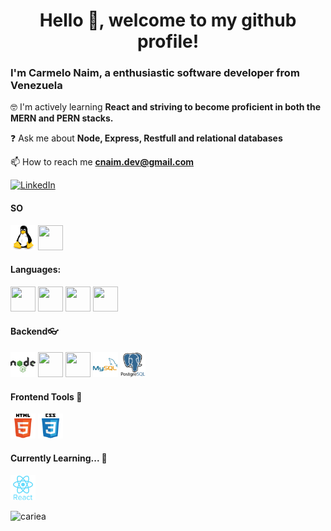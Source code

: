 <h1 align="center"> Hello 👋, welcome to my github profile! </h1>
<h3>I'm Carmelo Naim, a enthusiastic software developer from Venezuela</h3>

 🤓 I'm actively learning **React and striving to become proficient in both the MERN and PERN stacks.**

❓ Ask me about **Node, Express, Restfull and relational databases**

📫 How to reach me **cnaim.dev@gmail.com**


<a href="https://www.linkedin.com/in/carmelo-naim-542b81280/" target="_blank"><img src="https://img.shields.io/badge/LinkedIn-%230077B5.svg?&style=flat-square&logo=linkedin&logoColor=white" alt="LinkedIn"></a>

#### SO
<p>
    <img src="https://raw.githubusercontent.com/devicons/devicon/master/icons/linux/linux-original.svg" width="40" height="40"/>
    <img src="https://cdn.jsdelivr.net/gh/devicons/devicon/icons/windows8/windows8-original.svg" width="40" height="40"/>
    
</p>

#### Languages:
<p>
  <img src="https://cdn.jsdelivr.net/gh/devicons/devicon/icons/javascript/javascript-original.svg" width="40" height="40"/>
  <img src="https://cdn.jsdelivr.net/gh/devicons/devicon/icons/typescript/typescript-original.svg" width="40" height="40"/>
  <img src="https://cdn.jsdelivr.net/gh/devicons/devicon/icons/c/c-original.svg" width="40" height="40"/>
  <img src="https://www.vectorlogo.zone/logos/git-scm/git-scm-icon.svg" width="40" height="40"/>
</p>

 #### Backend👓
 <p>
    <img src="https://raw.githubusercontent.com/devicons/devicon/master/icons/nodejs/nodejs-original-wordmark.svg" width="40" height="40"/>
    <img src="https://cdn.jsdelivr.net/gh/devicons/devicon/icons/express/express-original.svg" width="40" height="40"/>
    <img src="https://www.vectorlogo.zone/logos/getpostman/getpostman-icon.svg" width="40" height="40"/>
    <img src="https://raw.githubusercontent.com/devicons/devicon/master/icons/mysql/mysql-original-wordmark.svg" width="40" height="40"/>
    <img src="https://raw.githubusercontent.com/devicons/devicon/master/icons/postgresql/postgresql-original-wordmark.svg" width="40" height="40"/>
 </p>
 
#### Frontend Tools 🎨
<p>
    <img src="https://raw.githubusercontent.com/devicons/devicon/master/icons/html5/html5-original-wordmark.svg" width="40" height="40"/>
    <img src="https://raw.githubusercontent.com/devicons/devicon/master/icons/css3/css3-original-wordmark.svg" width="40" height="40"/>
</p>

 #### Currently Learning... 📝
 <p>
    <img src="https://raw.githubusercontent.com/devicons/devicon/master/icons/react/react-original-wordmark.svg" width="40" height="40"/>
 </p>

  <img src="https://github-readme-stats.vercel.app/api?username=cariea&show_icons=true&locale=en&theme=dracula" alt="cariea" />